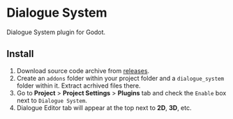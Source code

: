 # Dialogue System
Dialogue System plugin for Godot.
## Install
1. Download source code archive from [releases](https://github.com/pv6/dialogue-system/releases).
2. Create an `addons` folder within your project folder and a `dialogue_system` folder within it. Extract acrhived files there.
3. Go to **Project** > **Project Settings** > **Plugins** tab and check the `Enable` box next to `Dialogue System`.
4. Dialogue Editor tab will appear at the top next to **2D**, **3D**, etc.
